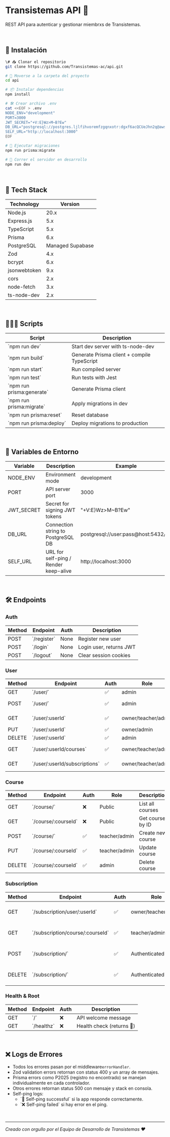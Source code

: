 # Transistemas API 🔐

REST API para autenticar y gestionar miembrxs de Transistemas.

<br>

## 💾 Instalación

```sh
\# 📥 Clonar el repositorio
git clone https://github.com/Transistemas-ac/api.git

# 📂 Moverse a la carpeta del proyecto
cd api

# 📦 Instalar dependencias
npm install

# 🛠️ Crear archivo .env
cat <<EOF > .env
NODE_ENV="development"
PORT=3000
JWT_SECRET="+V:E}Wz>M~B?Ew"
DB_URL="postgresql://postgres.ljlfihvoremfzgqnxotr:dgxf6acQCUeJhn2q@aws-1-us-east-2.pooler.supabase.com:5432/postgres"
SELF_URL="http://localhost:3000"
EOF

# 🔧 Ejecutar migraciones
npm run prisma:migrate

# 🚀 Correr el servidor en desarrollo
npm run dev
```

<br>

## 🚀 Tech Stack

| Technology   | Version          |
| ------------ | ---------------- |
| Node.js      | 20.x             |
| Express.js   | 5.x              |
| TypeScript   | 5.x              |
| Prisma       | 6.x              |
| PostgreSQL   | Managed Supabase |
| Zod          | 4.x              |
| bcrypt       | 6.x              |
| jsonwebtoken | 9.x              |
| cors         | 2.x              |
| node-fetch   | 3.x              |
| ts-node-dev  | 2.x              |

<br>

## 👩🏻‍💻 Scripts

| Script                      | Description                                 |
| --------------------------- | ------------------------------------------- |
| \`npm run dev\`             | Start dev server with ts-node-dev           |
| \`npm run build\`           | Generate Prisma client + compile TypeScript |
| \`npm run start\`           | Run compiled server                         |
| \`npm run test\`            | Run tests with Jest                         |
| \`npm run prisma:generate\` | Generate Prisma client                      |
| \`npm run prisma:migrate\`  | Apply migrations in dev                     |
| \`npm run prisma:reset\`    | Reset database                              |
| \`npm run prisma:deploy\`   | Deploy migrations to production             |

<br>

## 🔐️ Variables de Entorno

| Variable   | Description                           | Example                             |
| ---------- | ------------------------------------- | ----------------------------------- |
| NODE_ENV   | Environment mode                      | development                         |
| PORT       | API server port                       | 3000                                |
| JWT_SECRET | Secret for signing JWT tokens         | "+V:E}Wz>M~B?Ew"                    |
| DB_URL     | Connection string to PostgreSQL DB    | postgresql://user:pass@host:5432/db |
| SELF_URL   | URL for self-ping / Render keep-alive | http://localhost:3000               |

<br>

## 🛠️ Endpoints

### Auth

| Method | Endpoint      | Auth | Description             |
| ------ | ------------- | ---- | ----------------------- |
| POST   | \`/register\` | None | Register new user       |
| POST   | \`/login\`    | None | Login user, returns JWT |
| POST   | \`/logout\`   | None | Clear session cookies   |

### User

| Method | Endpoint                        | Auth | Role                | Description               |
| ------ | ------------------------------- | ---- | ------------------- | ------------------------- |
| GET    | \`/user/\`                      | ✅   | admin               | List all users            |
| POST   | \`/user/\`                      | ✅   | admin               | Create new user           |
| GET    | \`/user/:userId\`               | ✅   | owner/teacher/admin | Get user by ID            |
| PUT    | \`/user/:userId\`               | ✅   | owner/admin         | Update user               |
| DELETE | \`/user/:userId\`               | ✅   | admin               | Delete user               |
| GET    | \`/user/:userId/courses\`       | ✅   | owner/teacher/admin | List user's courses       |
| GET    | \`/user/:userId/subscriptions\` | ✅   | owner/teacher/admin | List user's subscriptions |

### Course

| Method | Endpoint              | Auth | Role          | Description       |
| ------ | --------------------- | ---- | ------------- | ----------------- |
| GET    | \`/course/\`          | ❌   | Public        | List all courses  |
| GET    | \`/course/:courseId\` | ❌   | Public        | Get course by ID  |
| POST   | \`/course/\`          | ✅   | teacher/admin | Create new course |
| PUT    | \`/course/:courseId\` | ✅   | teacher/admin | Update course     |
| DELETE | \`/course/:courseId\` | ✅   | admin         | Delete course     |

### Subscription

| Method | Endpoint                           | Auth | Role                | Description                       |
| ------ | ---------------------------------- | ---- | ------------------- | --------------------------------- |
| GET    | \`/subscription/user/:userId\`     | ✅   | owner/teacher/admin | List subscriptions of a user      |
| GET    | \`/subscription/course/:courseId\` | ✅   | teacher/admin       | List users subscribed to a course |
| POST   | \`/subscription/\`                 | ✅   | Authenticated       | Subscribe user to course          |
| DELETE | \`/subscription/\`                 | ✅   | Authenticated       | Unsubscribe user from course      |

### Health & Root

| Method | Endpoint     | Auth | Description               |
| ------ | ------------ | ---- | ------------------------- |
| GET    | \`/\`        | ❌   | API welcome message       |
| GET    | \`/healthz\` | ❌   | Health check (returns 💚) |

<br>

## ❌ Logs de Errores

- Todos los errores pasan por el middleware`errorHandler`.
- Zod validation errors retornan con status 400 y un array de mensajes.
- Prisma errors como P2025 (registro no encontrado) se manejan individualmente en cada controlador.
- Otros errores retornan status 500 con mensaje y stack en consola.
- Self-ping logs:
  - \`💚 Self-ping successful\` si la app responde correctamente.
  - \`❌ Self-ping failed\` si hay error en el ping.

<br>

---

_Creado con orgullo por el Equipo de Desarrollo de Transistemas ❤_
